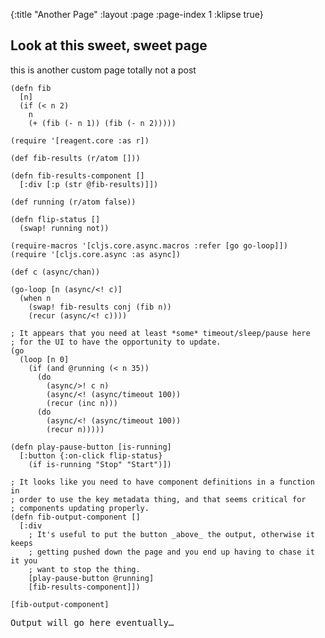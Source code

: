 {:title "Another Page"
 :layout :page
 :page-index 1
 :klipse true}

## Look at this sweet, sweet page

this is another custom page
totally not a post

```klipse-cljs
(defn fib
  [n]
  (if (< n 2)
    n
    (+ (fib (- n 1)) (fib (- n 2)))))
```

```klipse-cljs
(require '[reagent.core :as r])
```

```klipse-cljs
(def fib-results (r/atom []))

(defn fib-results-component []
  [:div [:p (str @fib-results)]])

(def running (r/atom false))

(defn flip-status []
  (swap! running not))
```

```klipse-cljs
(require-macros '[cljs.core.async.macros :refer [go go-loop]])
(require '[cljs.core.async :as async])

(def c (async/chan))

(go-loop [n (async/<! c)]
  (when n
    (swap! fib-results conj (fib n))
    (recur (async/<! c))))

; It appears that you need at least *some* timeout/sleep/pause here
; for the UI to have the opportunity to update.
(go
  (loop [n 0]
    (if (and @running (< n 35))
      (do
        (async/>! c n)
        (async/<! (async/timeout 100))
        (recur (inc n)))
      (do
        (async/<! (async/timeout 100))
        (recur n)))))
```

```klipse-reagent
(defn play-pause-button [is-running]
  [:button {:on-click flip-status}
    (if is-running "Stop" "Start")])

; It looks like you need to have component definitions in a function in
; order to use the key metadata thing, and that seems critical for
; components updating properly.
(defn fib-output-component []
  [:div
    ; It's useful to put the button _above_ the output, otherwise it keeps
    ; getting pushed down the page and you end up having to chase it it you
    ; want to stop the thing.
    [play-pause-button @running]
    [fib-results-component]])

[fib-output-component]
```

<div>
  <pre id="run-output">Output will go here eventually…</pre>
</div>
